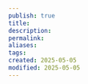 ```yaml
---
publish: true
title:
description: 
permalink: 
aliases: 
tags: 
created: 2025-05-05
modified: 2025-05-05
---
```

